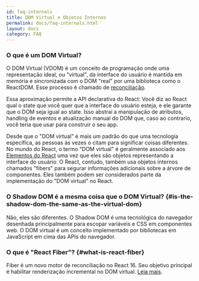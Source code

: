 ```yaml
---
id: faq-internals
title: DOM Virtual e Objetos Internos
permalink: docs/faq-internals.html
layout: docs
category: FAQ
---
```


### O que é um DOM Virtual?

O DOM Virtual (VDOM) é um conceito de programação onde uma representação ideal, ou "virtual", da interface do usuário é mantida em memória e sincronizada com o DOM "real" por uma biblioteca como o ReactDOM. Esse processo é chamado de [reconciliação](/docs/reconciliation.html).

Essa aproximação permite a API declarativa do React: Você diz ao React qual o state que você quer que a interface do usuário esteja, e ele garante que o DOM seja igual ao state. Isso abstrai a manipulação de atributos, handling de eventos e atualização manual do DOM que, caso ao contrario, você teria que usar para construir o seu app.

Desde que o "DOM virtual" é mais um padrão do que uma tecnologia específica, as pessoas às vezes o citam para significar coisas diferentes. No mundo do React, o termo "DOM virtual" é geralmente associado aos [Elementos do React](/docs/rendering-elements.html) uma vez que eles são objetos representando a interface do usuário. O React, contudo, também usa objetos internos chamados "fibers" para segurar informações adicionais sobre a árvore de componentes. Eles também podem ser considerados parte da implementação do "DOM virtual" no React.

### O Shadow DOM é a mesma coisa que o DOM Virtual? {#is-the-shadow-dom-the-same-as-the-virtual-dom}

Não, eles são diferentes. O Shadow DOM é uma tecnológica do navegador desenhada principalmente para escopar variáveis e CSS em componentes web. O DOM virtual é um conceito implementado por bibliotecas em JavaScript em cima das APIs do navegador.

### O que é "React Fiber"? {#what-is-react-fiber}

Fiber é um novo motor de reconciliação no React 16. Seu objetivo principal é habilitar renderização incremental no DOM virtual. [Leia mais](https://github.com/acdlite/react-fiber-architecture).